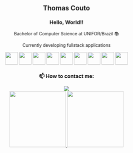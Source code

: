 <div align="center"> <h2> Thomas Couto</h3> </div>

<div align="center"> <h3> Hello, World!! </h3> </div>
<div align="center">
<p>Bachelor of Computer Science at UNIFOR/Brazil 📚</p><p>Currently developing fullstack applications</p>
</div>
<div align="center"> 
<img  src="https://cdn.jsdelivr.net/gh/devicons/devicon/icons/html5/html5-original.svg" width="40" height="40"/> <img src="https://cdn.jsdelivr.net/gh/devicons/devicon/icons/css3/css3-original.svg"  width="40" height="40"/> <img src="https://cdn.jsdelivr.net/gh/devicons/devicon/icons/typescript/typescript-original.svg" width="40" height="40" /> <img src="https://cdn.jsdelivr.net/gh/devicons/devicon/icons/javascript/javascript-original.svg" width="40" height="40" /> <img src="https://cdn.jsdelivr.net/gh/devicons/devicon/icons/java/java-original.svg" width="40" height="40" /> <img src="https://cdn.jsdelivr.net/gh/devicons/devicon/icons/postgresql/postgresql-original.svg" width="40" height="40" /> <img src="https://cdn.jsdelivr.net/gh/devicons/devicon/icons/nodejs/nodejs-original-wordmark.svg" width="40" height="40" /> <img src="https://cdn.jsdelivr.net/gh/devicons/devicon/icons/git/git-original.svg" width="40" height="40" />  <img src="https://cdn.jsdelivr.net/gh/devicons/devicon/icons/vscode/vscode-original.svg"  width="40" height="40"  />        
</div>
          
<div align="center"> <h3>  📫 How to contact me:</h3> </div>
<div align="center">
<a href="https://www.linkedin.com/in/thomas-couto-a2149a68/" target="_blank"><img src="https://img.shields.io/badge/-LinkedIn-%230077B5?style=for-the-badge&logo=linkedin&logoColor=white" target="_blank"></a>   
</div>


<div align="center">
<a href="https://github.com/thomascouto">
<img height="180em" src="https://github-readme-stats.vercel.app/api/top-langs/?username=thomascouto&layout=compact&langs_count=7&theme=dracula"/>
<img height="180em" src="https://github-readme-stats.vercel.app/api?username=thomascouto&show_icons=true&theme=dracula&include_all_commits=true&count_private=true"/>
</div>
          
          

